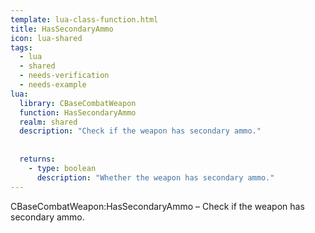 ```yaml
---
template: lua-class-function.html
title: HasSecondaryAmmo
icon: lua-shared
tags:
  - lua
  - shared
  - needs-verification
  - needs-example
lua:
  library: CBaseCombatWeapon
  function: HasSecondaryAmmo
  realm: shared
  description: "Check if the weapon has secondary ammo."
  
  
  returns:
    - type: boolean
      description: "Whether the weapon has secondary ammo."
---
```


<div class="lua__search__keywords">
CBaseCombatWeapon:HasSecondaryAmmo &#x2013; Check if the weapon has secondary ammo.
</div>
